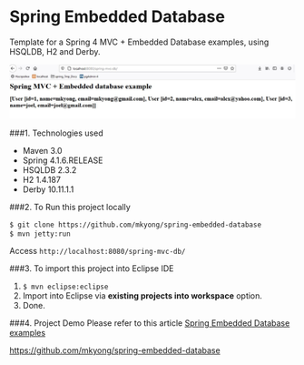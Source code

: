 Spring Embedded Database
===============================
Template for a Spring 4 MVC + Embedded Database examples, using HSQLDB, H2 and Derby.

![Screenshot_1](img/Screenshot_1.jpg)

###1. Technologies used
* Maven 3.0
* Spring 4.1.6.RELEASE
* HSQLDB 2.3.2
* H2 1.4.187
* Derby 10.11.1.1

###2. To Run this project locally
```shell
$ git clone https://github.com/mkyong/spring-embedded-database
$ mvn jetty:run
```
Access ```http://localhost:8080/spring-mvc-db/```

###3. To import this project into Eclipse IDE
1. ```$ mvn eclipse:eclipse```
2. Import into Eclipse via **existing projects into workspace** option.
3. Done.

###4. Project Demo
Please refer to this article [Spring Embedded Database  examples](http://www.mkyong.com/spring/spring-embedded-database-examples/)

https://github.com/mkyong/spring-embedded-database
